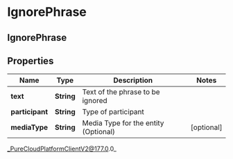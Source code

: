 # IgnorePhrase

## IgnorePhrase

## Properties

|Name | Type | Description | Notes|
|------------ | ------------- | ------------- | -------------|
| **text** | **String** | Text of the phrase to be ignored | |
| **participant** | **String** | Type of participant | |
| **mediaType** | **String** | Media Type for the entity (Optional) | [optional] |



_PureCloudPlatformClientV2@177.0.0_

